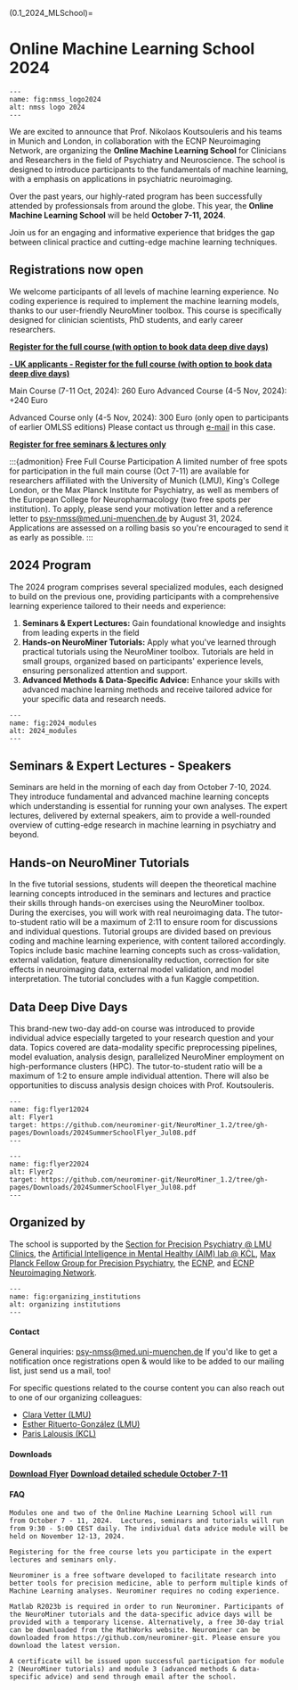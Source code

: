 (0.1_2024_MLSchool)=
# Online Machine Learning School 2024 

```{figure} Images/nmss_logo2024.png
---
name: fig:nmss_logo2024
alt: nmss logo 2024
---
```

We are excited to announce that Prof. Nikolaos Koutsouleris and his teams in Munich and London, in collaboration with the ECNP Neuroimaging Network, are organizing the **Online Machine Learning School** for Clinicians and Researchers in the field of Psychiatry and Neuroscience. The school is designed to introduce  participants to the fundamentals of machine learning, with a emphasis on applications in psychiatric neuroimaging. 

Over the past years, our highly-rated program has been successfully attended by professionsals from around the globe. This year, the **Online Machine Learning School** will be held **October 7-11, 2024**. 

Join us for an engaging and informative experience that bridges the gap between clinical practice and cutting-edge machine learning techniques. 

## Registrations now open  
We welcome participants of all levels of machine learning experience. No coding experience is required to implement the machine learning models, thanks to our user-friendly NeuroMiner toolbox. This course is specifically designed for clinician scientists, PhD students, and early career researchers.

[**Register for the full course (with option to book data deep dive days)**](https://www.eventbrite.de/e/online-machine-learning-school-2024-main-course-tickets-890141666687)

[**- UK applicants  - Register for the full course (with option to book data deep dive days)**](https://eur03.safelinks.protection.outlook.com/?url=https%3A%2F%2Festore.kcl.ac.uk%2Fconferences-and-events%2Facademic-faculties%2Finstitute-of-psychiatry-psychology-neuroscience%2Fdepartment-of-psychosis-studies%2Fonline-machine-learning-school&data=05%7C02%7Cparis.lalousis%40kcl.ac.uk%7C1be92d1e218e404360d208dca24bbf0c%7C8370cf1416f34c16b83c724071654356%7C0%7C0%7C638563693421399114%7CUnknown%7CTWFpbGZsb3d8eyJWIjoiMC4wLjAwMDAiLCJQIjoiV2luMzIiLCJBTiI6Ik1haWwiLCJXVCI6Mn0%3D%7C0%7C%7C%7C&sdata=%2BasKhKK65%2BS12nsm6RPCL9WjXqDjiK8bb0xqsZNxOEw%3D&reserved=0)

Main Course (7-11 Oct, 2024): 260 Euro
Advanced Course (4-5 Nov, 2024): +240 Euro

Advanced Course only (4-5 Nov, 2024): 300 Euro (only open to participants of earlier OMLSS editions) Please contact us through [e-mail](mailto:psy-nmss@med.uni-muenchen.de) in this case. 

[**Register for free seminars & lectures only**](https://www.umfragen-am-klinikum.de/index.php/873673?lang=en)

:::{admonition} Free Full Course Participation
A limited number of free spots for participation in the full main course (Oct 7-11) are available for researchers affiliated with the University of Munich (LMU), King's College London, or the Max Planck Institute for Psychiatry, as well as members of the European College for Neuropharmacology (two free spots per institution). To apply, please send your motivation letter and a reference letter to [psy-nmss@med.uni-muenchen.de](mailto:psy-nmss@med.uni-muenchen.de) by August 31, 2024. Applications are assessed on a rolling basis so you're encouraged to send it as early as possible. 
:::



## 2024 Program

The 2024 program comprises several specialized modules, each designed to build on the previous one, providing participants with a comprehensive learning experience tailored to their needs and experience: 

1. **Seminars & Expert Lectures:** Gain foundational knowledge and insights from leading experts in the field
2. **Hands-on NeuroMiner Tutorials:** Apply what you've learned through practical tutorials using the NeuroMiner toolbox. Tutorials are held in small groups, organized based on participants' experience levels, ensuring personalized attention and support. 
3. **Advanced Methods & Data-Specific Advice:** Enhance your skills with advanced machine learning methods and receive tailored advice for your specific data and research needs.

```{figure} Images/2024_modules.png
---
name: fig:2024_modules
alt: 2024_modules
---
```


## Seminars & Expert Lectures - Speakers
Seminars are held in the morning of each day from October 7-10, 2024. They introduce fundamental and advanced machine learning concepts which understanding is essential for running your own analyses. The expert lectures, delivered by external speakers, aim to provide a well-rounded overview of cutting-edge research in machine learning in psychiatry and beyond. 

<!-- Speakers: ... (TO DO: ADD) -->

## Hands-on NeuroMiner Tutorials
In the five tutorial sessions, students will deepen the theoretical machine learning concepts introduced in the seminars and lectures and practice their skills through hands-on exercises using the NeuroMiner toolbox. During the exercises, you will work with real neuroimaging data. The tutor-to-student ratio will be a maximum of 2:11 to ensure room for discussions and individual questions. Tutorial groups are divided based on previous coding and machine learning experience, with content tailored accordingly. Topics include basic machine learning concepts such as cross-validation, external validation, feature dimensionality reduction, correction for site effects in neuroimaging data, external model validation, and model interpretation. The tutorial concludes with a fun Kaggle competition.

## Data Deep Dive Days
This brand-new two-day add-on course was introduced to provide individual advice especially targeted to your research question and your data. Topics covered are data-modality specific preprocessing pipelines, model evaluation, analysis design, parallelized NeuroMiner employment on high-performance clusters (HPC). The tutor-to-student ratio will be a maximum of 1:2 to ensure ample individual attention. There will also be opportunities to discuss analysis design choices with Prof. Koutsouleris.


<!-- :::{admonition} Asia-Pacific Time 
:class: tip
If you are interested in our program but are unable to attend due to the time difference, there is also a parallel event offered by colleagues at Orygen, Melbourne, Australia. For more information and tickets, visit [Online Machine Learning School - Asia Pacific](0.1_MLSchool_AsiaPacific).
:::
 -->



```{figure} Images/flyer_p1_2024_Jul08.png
---
name: fig:flyer12024
alt: Flyer1
target: https://github.com/neurominer-git/NeuroMiner_1.2/tree/gh-pages/Downloads/2024SummerSchoolFlyer_Jul08.pdf
---
```

```{figure} Images/flyer_p2_2024_Jul08.png
---
name: fig:flyer22024
alt: Flyer2
target: https://github.com/neurominer-git/NeuroMiner_1.2/tree/gh-pages/Downloads/2024SummerSchoolFlyer_Jul08.pdf
---
```

## Organized by
The school is supported by the [Section for Precision Psychiatry @ LMU Clinics](https://www.lmu-klinikum.de/psychiatrie-und-psychotherapie/forschung-research/working-groups/precision-psychiatry/7ef67d79b4ad4804), the [Artificial Intelligence in Mental Healthy (AIM) lab @ KCL](https://www.kcl.ac.uk/research/artificial-intelligence-in-mental-health-aim), [Max Planck Fellow Group for Precision Psychiatry](https://www.psych.mpg.de/2571270/precision-psychiatry), the [ECNP](https://www.ecnp.eu), and [ECNP Neuroimaging Network](https://www.ecnp.eu/research-innovation/networks-thematic-working-groups/list-ecnp-networks/neuroimaging). 
<!-- , along with [University of Melbourne](https://www.unimelb.edu.au/), and [Orygen](https://www.orygen.org.au/). -->


```{figure} Images/organizing_institutions2024.png
---
name: fig:organizing_institutions
alt: organizing institutions
---
```

#### Contact
General inquiries: [psy-nmss@med.uni-muenchen.de](mailto:psy-nmss@med.uni-muenchen.de)
If you'd like to get a notification once registrations open & would like to be added to our mailing list, just send us a mail, too! 

For specific questions related to the course content you can also reach out to one of our organizing colleagues: 
- [Clara Vetter (LMU)](mailto:clara.vetter@med.uni-muenchen.de)
- [Esther Rituerto-González (LMU)](mailto:esther.rituertogonzales@med.uni-muenchen.de)
- [Paris Lalousis (KCL)](mailto:paris.lalousis@kcl.ac.uk)


#### Downloads
[**Download Flyer**](https://github.com/neurominer-git/NeuroMiner_1.2/tree/gh-pages/Downloads/2024SummerSchoolFlyer_Jul08.pdf)
[**Download detailed schedule October 7-11**](https://github.com/neurominer-git/NeuroMiner_1.2/tree/gh-pages/Downloads/MLSS_Schedule_2024_VersionJul05.pdf)
<!--[**Download detailed schedule November 4-5**](https://github.com/neurominer-git/NeuroMiner_1.2/blob/main/docs/Images/Advanced_Days_Schedule_VersionJul05)-->

#### FAQ

```{dropdown} When and how long is the online school?
Modules one and two of the Online Machine Learning School will run from October 7 - 11, 2024.  Lectures, seminars and tutorials will run from 9:30 - 5:00 CEST daily. The individual data advice module will be held on November 12-13, 2024.
```

```{dropdown} What is included in the free course?
Registering for the free course lets you participate in the expert lectures and seminars only. 
```

<!-- ```{dropdown} Are there any differences between the European and Asia-Pacific schools?
The European and Asia-Pacific schools each have their own panel of expert guest speakers from the Machine Learning field. However, regardless of if you are attending the European or Asia-Pacific school, you will have access to ALL lectures and seminars, as these sessions will be recorded and shared.
``` -->


```{dropdown} What is NeuroMiner?
Neurominer is a free software developed to facilitate research into better tools for precision medicine, able to perform multiple kinds of Machine Learning analyses. Neurominer requires no coding experience.
```

```{dropdown} How do I download NeuroMiner?
Matlab R2023b is required in order to run Neurominer. Participants of the NeuroMiner tutorials and the data-specific advice days will be provided with a temporary license. Alternatively, a free 30-day trial can be downloaded from the MathWorks website. Neurominer can be downloaded from https://github.com/neurominer-git. Please ensure you download the latest version.
```

```{dropdown} Will I get a certificate of completion?
A certificate will be issued upon successful participation for module 2 (NeuroMiner tutorials) and module 3 (advanced methods & data-specific advice) and send through email after the school. 
```